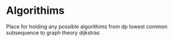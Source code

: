 # Algorithims
Place for holding any possible algorithims from dp lowest common subsequence to graph theory dijkstras
